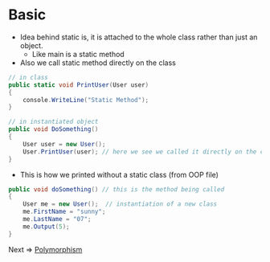 # Basic
- Idea behind static is, it is attached to the whole class rather than just an object. 
  - Like main is a static method
- Also we call static method directly on the class
  
```C#
// in class
public static void PrintUser(User user)
{
    console.WriteLine("Static Method");
}

// in instantiated object
public void DoSomething()
{
    User user = new User();
    User.PrintUser(user); // here we see we called it directly on the class 
}
```
- This is how we printed without a static class (from OOP file)
``` C#
public void doSomething() // this is the method being called
{
    User me = new User();  // instantiation of a new class
    me.FirstName = "sunny";
    me.LastName = "07";
    me.Output(5);
}
``` 

Next => [Polymorphism]()